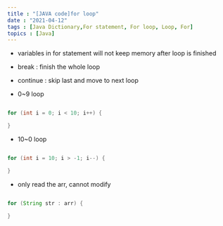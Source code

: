 ```yaml
---
title : "[JAVA code]for loop"
date : "2021-04-12"
tags : [Java Dictionary,For statement, For loop, Loop, For]
topics : [Java]
---
```


- variables in for statement will not keep memory after loop is finished
- break : finish the whole loop
- continue : skip last and move to next loop

- 0~9 loop
```java

for (int i = 0; i < 10; i++) {

}
```
- 10~0 loop
```java

for (int i = 10; i > -1; i--) {

}
```
- only read the arr, cannot modify
```java

for (String str : arr) { 

}
```